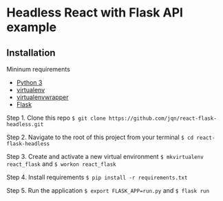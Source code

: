 # Headless React with Flask API example

## Installation

Mininum requirements

- [Python 3](https://www.python.org/)
- [virtualenv](https://virtualenv.pypa.io/en/stable/)
- [virtualenvwrapper](https://virtualenvwrapper.readthedocs.io/en/latest/)
- [Flask](https://palletsprojects.com/p/flask/)

Step 1. Clone this repo `$ git clone https://github.com/jqn/react-flask-headless.git`

Step 2. Navigate to the root of this project from your terminal `$ cd react-flask-headless`

Step 3. Create and activate a new virtual environment `$ mkvirtualenv react_flask` and `$ workon react_flask`

Step 4. Install requirements `$ pip install -r requirements.txt`

Step 5. Run the application `$ export FLASK_APP=run.py` and `$ flask run`
